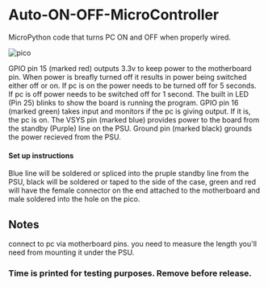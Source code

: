 # Auto-ON-OFF-MicroController
MicroPython code that turns PC ON and OFF when properly wired.

![pico](https://github.com/user-attachments/assets/382c9f28-7702-44bd-893c-0421ab5e37b3)

GPIO pin 15 (marked red) outputs 3.3v to keep power to the motherboard pin. When power is breafly turned off it results in power being switched either off or on. If pc is on the power needs to be turned off for 5 seconds. If pc is off power needs to be switched off for 1 second. The built in LED (Pin 25) blinks to show the board is running the program. GPIO pin 16 (marked green) takes input and monitors if the pc is giving output. If it is, the pc is on. The VSYS pin (marked blue) provides power to the board from the standby (Purple) line on the PSU. Ground pin (marked black) grounds the power recieved from the PSU. 

#### Set up instructions
Blue line will be soldered or spliced into the pruple standby line from the PSU, black will be soldered or taped to the side of the case, green and red will have the female connector on the end attached to the motherboard and male soldered into the hole on the pico. 

## Notes

connect to pc via motherboard pins. you need to measure the length you'll need from mounting it under the PSU.

### Time is printed for testing purposes. Remove before release.
